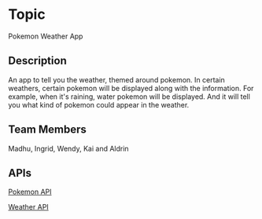 # Topic
Pokemon Weather App
## Description
An app to tell you the weather, themed around pokemon. In certain weathers, certain pokemon will be displayed along with the information. For example, when it's raining, water pokemon will be displayed. And it will tell you what kind of pokemon could appear in the weather.
## Team Members
Madhu, Ingrid, Wendy, Kai and Aldrin

## APIs

[Pokemon API](https://pokeapi.co/)

[Weather API](https://www.tomorrow.io)

